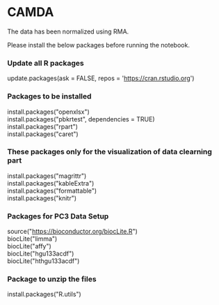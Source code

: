 # CAMDA

The data has been normalized using RMA.

Please install the below packages before running the notebook.

### Update all R packages
update.packages(ask = FALSE, repos = 'https://cran.rstudio.org')

### Packages to be installed
install.packages("openxlsx") <br/>
install.packages("pbkrtest", dependencies = TRUE) <br/>
install.packages("rpart") <br/>
install.packages("caret") <br/>

### These packages only for the visualization of data clearning part

install.packages("magrittr") <br/>
install.packages("kableExtra") <br/>
install.packages("formattable") <br/>
install.packages("knitr")


### Packages for PC3 Data Setup
source("https://bioconductor.org/biocLite.R") <br/>
biocLite("limma") <br/>
biocLite("affy") <br/>
biocLite("hgu133acdf") <br/>
biocLite("hthgu133acdf")


### Package to unzip the files
install.packages("R.utils") <br/>
